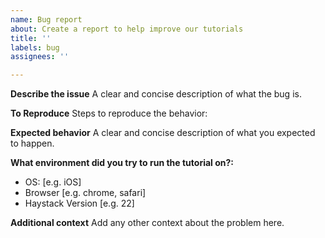 ```yaml
---
name: Bug report
about: Create a report to help improve our tutorials
title: ''
labels: bug
assignees: ''

---
```


**Describe the issue**
A clear and concise description of what the bug is.

**To Reproduce**
Steps to reproduce the behavior:

**Expected behavior**
A clear and concise description of what you expected to happen.

**What environment did you try to run the tutorial on?:**
 - OS: [e.g. iOS]
 - Browser [e.g. chrome, safari]
 - Haystack Version [e.g. 22]

**Additional context**
Add any other context about the problem here.
